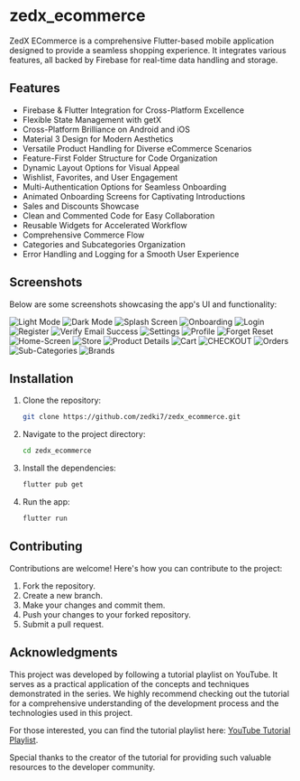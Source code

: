 # zedx_ecommerce

ZedX ECommerce is a comprehensive Flutter-based mobile application designed to provide a seamless shopping experience. It integrates various features, all backed by Firebase for real-time data handling and storage.

## Features

- Firebase & Flutter Integration for Cross-Platform Excellence
- Flexible State Management with getX
- Cross-Platform Brilliance on Android and iOS
- Material 3 Design for Modern Aesthetics
- Versatile Product Handling for Diverse eCommerce Scenarios
- Feature-First Folder Structure for Code Organization
- Dynamic Layout Options for Visual Appeal
- Wishlist, Favorites, and User Engagement
- Multi-Authentication Options for Seamless Onboarding
- Animated Onboarding Screens for Captivating Introductions
- Sales and Discounts Showcase
- Clean and Commented Code for Easy Collaboration
- Reusable Widgets for Accelerated Workflow
- Comprehensive Commerce Flow
- Categories and Subcategories Organization
- Error Handling and Logging for a Smooth User Experience

## Screenshots

Below are some screenshots showcasing the app's UI and functionality:

![Light Mode](/screenshots/Light-mode-all-screens-image-try-high-res-web-final-scaled-1.jpeg)
![Dark Mode](/screenshots/Dark-mode-all-screens-image-final-web-scaled-1.jpeg)
![Splash Screen](/screenshots/01-Splash-Screen.jpeg)
![Onboarding](/screenshots/02-Onboarding.jpeg)
![Login](/screenshots/03-Login.jpeg)
![Register](/screenshots/04-Register.jpeg)
![Verify Email Success](/screenshots/05-Verify-Email-Success.jpeg)
![Settings](/screenshots/06-Settings.jpeg)
![Profile](/screenshots/07-Profile.jpeg)
![Forget Reset](/screenshots/08-Forget-Reset.jpeg)
![Home-Screen](/screenshots/09-Home-Screen.jpeg)
![Store](/screenshots/10-store.jpeg)
![Product Details](/screenshots/11-product-detail.jpeg)
![Cart](/screenshots/13-Cart.jpeg)
![CHECKOUT](/screenshots/14-CHECKOUT.jpeg)
![Orders](/screenshots/15-Orders.jpeg)
![Sub-Categories](/screenshots/16-subcategories.jpeg)
![Brands](/screenshots/17-Brands.jpeg)

## Installation

1. Clone the repository:

    ```bash
    git clone https://github.com/zedki7/zedx_ecommerce.git
    ```

2. Navigate to the project directory:

    ```bash
    cd zedx_ecommerce
    ```

3. Install the dependencies:

    ```bash
    flutter pub get
    ```

4. Run the app:

    ```bash
    flutter run
    ```

## Contributing

Contributions are welcome! Here's how you can contribute to the project:

1. Fork the repository.
2. Create a new branch.
3. Make your changes and commit them.
4. Push your changes to your forked repository.
5. Submit a pull request.

## Acknowledgments

This project was developed by following a tutorial playlist on YouTube. It serves as a practical application of the concepts and techniques demonstrated in the series. We highly recommend checking out the tutorial for a comprehensive understanding of the development process and the technologies used in this project.

For those interested, you can find the tutorial playlist here: [YouTube Tutorial Playlist](https://www.youtube.com/playlist?list=PL5jb9EteFAOAusKTSuJ5eRl1BapQmMDT6).

Special thanks to the creator of the tutorial for providing such valuable resources to the developer community.